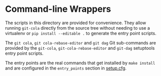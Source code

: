 # Command-line Wrappers

The scripts in this directory are provided for convenience. They allow running
`git-cola` directly from the source tree without needing to use a virtualenv or
`pip install --editable .` to generate the entry point scripts.

The `git cola`, `git cola-rebase-editor` and `git dag` Git sub-commands are provided by
the `git-cola`, `git-cola-rebase-editor` and `git-dag` setuptools entry point scripts.

The entry points are the real commands that get installed by `make install` and are
configured in the `entry_points` section in [setup.cfg](../setup.cfg).
